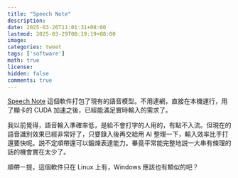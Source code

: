 ```yaml
---
title: "Speech Note"
description: 
date: 2025-03-26T11:01:31+08:00
lastmod: 2025-03-29T08:19:19+08:00
image: 
categories: tweet
tags: ['software']
math: true
license: 
hidden: false
comments: true
---
```


[Speech Note](https://flathub.org/apps/net.mkiol.SpeechNote) 這個軟件打包了現有的語音模型。不用連網，直接在本機運行，用了顯卡的 CUDA 加速之後，已經能滿足實時輸入的需求了。

我以前覺得，語音輸入準確率低，是給不會打字的人用的，有點不入流。但現在的語音識別效果已經非常好了，只要錄入後再交給用 AI 整理一下，輸入效率比手打還要快呢。説不定順帶還可以鍛煉表達能力。畢竟平常能完整地説一大串有條理的話的機會實在太少了。

順帶一提，這個軟件只在 Linux 上有，Windows 應該也有類似的吧？

